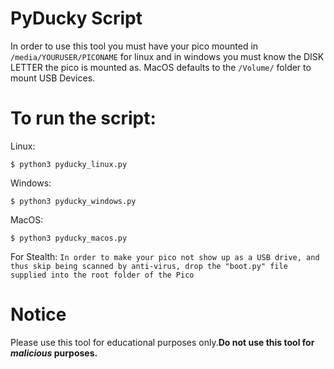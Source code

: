 

# PyDucky Script

In order to use this tool you must have
your pico mounted in ```/media/YOURUSER/PICONAME``` 
for linux and in windows you must know the DISK LETTER the pico is mounted as. MacOS defaults to the ```/Volume/``` folder to mount USB Devices.

# To run the script:

Linux: 

```$ python3 pyducky_linux.py```

Windows: 

```$ python3 pyducky_windows.py```

MacOS: 

```$ python3 pyducky_macos.py```

For Stealth: 
```In order to make your pico not show up as a USB drive, and thus skip being scanned by anti-virus, drop the "boot.py" file supplied into the root folder of the Pico```
# Notice

Please use this tool for educational purposes
only.**Do not use this tool for _malicious_ purposes.**
